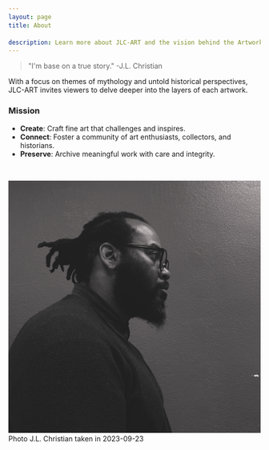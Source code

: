 ```yaml
---
layout: page
title: About

description: Learn more about JLC-ART and the vision behind the Artworks Codex.
---
```




> "I'm base on a true story." -J.L. Christian



With a focus on themes of mythology and untold historical perspectives, JLC-ART invites viewers to delve deeper into the layers of each artwork.

### Mission

- **Create**: Craft fine art that challenges and inspires.
- **Connect**: Foster a community of art enthusiasts, collectors, and historians.
- **Preserve**: Archive meaningful work with care and integrity.


 
<br>

![JLC](assets/img/JLC.jpg)
Photo J.L. Christian taken in 2023-09-23
